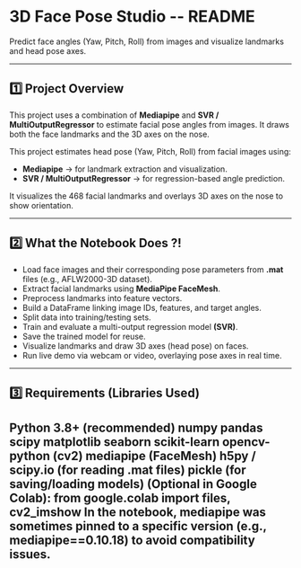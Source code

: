 # 3D Face Pose Studio -- README

Predict face angles (Yaw, Pitch, Roll) from images and visualize landmarks and head pose axes.

---

## 1️⃣ Project Overview
This project uses a combination of **Mediapipe** and **SVR / MultiOutputRegressor** to estimate facial pose angles from images. It draws both the face landmarks and the 3D axes on the nose.

This project estimates head pose (Yaw, Pitch, Roll) from facial images using:

- **Mediapipe** → for landmark extraction and visualization.  
- **SVR / MultiOutputRegressor** → for regression-based angle prediction.  

It visualizes the 468 facial landmarks and overlays 3D axes on the nose to show orientation.

---

## 2️⃣ What the Notebook Does ?!
- Load face images and their corresponding pose parameters from **.mat** files (e.g., AFLW2000-3D dataset).
- Extract facial landmarks using **MediaPipe FaceMesh**.
- Preprocess landmarks into feature vectors.
- Build a DataFrame linking image IDs, features, and target angles.
- Split data into training/testing sets.
- Train and evaluate a multi-output regression model **(SVR)**.
- Save the trained model for reuse.
- Visualize landmarks and draw 3D axes (head pose) on faces.
- Run live demo via webcam or video, overlaying pose axes in real time.

---

## 3️⃣ Requirements (Libraries Used)
Python 3.8+ (recommended)
numpy
pandas
scipy
matplotlib
seaborn
scikit-learn
opencv-python (cv2)
mediapipe (FaceMesh)
h5py / scipy.io (for reading .mat files)
pickle (for saving/loading models)
(Optional in Google Colab): from google.colab import files, cv2_imshow
In the notebook, mediapipe was sometimes pinned to a specific version (e.g., mediapipe==0.10.18) to avoid compatibility issues.
---


















